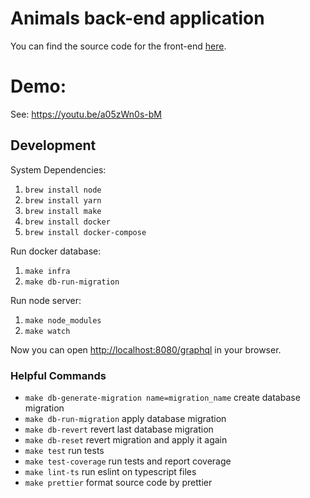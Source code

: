 # Animals back-end application

 You can find the source code for the front-end [here](https://github.com/dino10bit/animals-front-end).

# Demo:
 See: https://youtu.be/a05zWn0s-bM

## Development

System Dependencies:

1. `brew install node`
2. `brew install yarn`
3. `brew install make`
4. `brew install docker`
5. `brew install docker-compose`

Run docker database:

1. `make infra`
2. `make db-run-migration`

Run node server:

1. `make node_modules`
2. `make watch`

Now you can open [http://localhost:8080/graphql](http://localhost:8080/graphql) in your browser.

### Helpful Commands

- `make db-generate-migration name=migration_name` create database migration
- `make db-run-migration` apply database migration
- `make db-revert` revert last database migration
- `make db-reset` revert migration and apply it again
- `make test` run tests
- `make test-coverage` run tests and report coverage
- `make lint-ts` run eslint on typescript files
- `make prettier` format source code by prettier
